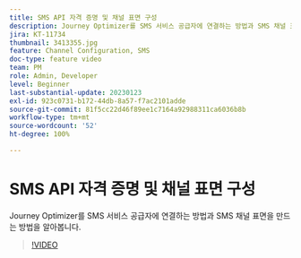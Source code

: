 ```yaml
---
title: SMS API 자격 증명 및 채널 표면 구성
description: Journey Optimizer를 SMS 서비스 공급자에 연결하는 방법과 SMS 채널 표면을 만드는 방법을 알아봅니다.
jira: KT-11734
thumbnail: 3413355.jpg
feature: Channel Configuration, SMS
doc-type: feature video
team: PM
role: Admin, Developer
level: Beginner
last-substantial-update: 20230123
exl-id: 923c0731-b172-44db-8a57-f7ac2101adde
source-git-commit: 81f5cc22d46f89ee1c7164a92988311ca6036b8b
workflow-type: tm+mt
source-wordcount: '52'
ht-degree: 100%

---
```


# SMS API 자격 증명 및 채널 표면 구성

Journey Optimizer를 SMS 서비스 공급자에 연결하는 방법과 SMS 채널 표면을 만드는 방법을 알아봅니다.

>[!VIDEO](https://video.tv.adobe.com/v/3413355?quality=12&learn=on)
